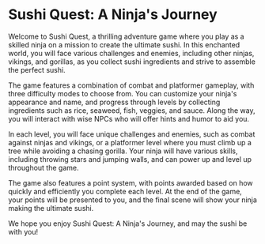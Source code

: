 # Sushi Quest: A Ninja's Journey
Welcome to Sushi Quest, a thrilling adventure game where you play as a skilled ninja on a mission to create the ultimate sushi. In this enchanted world, you will face various challenges and enemies, including other ninjas, vikings, and gorillas, as you collect sushi ingredients and strive to assemble the perfect sushi.

The game features a combination of combat and platformer gameplay, with three difficulty modes to choose from. You can customize your ninja's appearance and name, and progress through levels by collecting ingredients such as rice, seaweed, fish, veggies, and sauce. Along the way, you will interact with wise NPCs who will offer hints and humor to aid you.

In each level, you will face unique challenges and enemies, such as combat against ninjas and vikings, or a platformer level where you must climb up a tree while avoiding a chasing gorilla. Your ninja will have various skills, including throwing stars and jumping walls, and can power up and level up throughout the game.

The game also features a point system, with points awarded based on how quickly and efficiently you complete each level. At the end of the game, your points will be presented to you, and the final scene will show your ninja making the ultimate sushi.

We hope you enjoy Sushi Quest: A Ninja's Journey, and may the sushi be with you!

